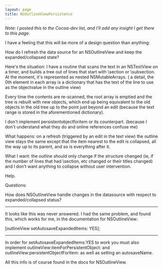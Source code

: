 ```yaml
---
layout: page
title: NSOutlineViewPersistence
---
```


*Note: I posted this to the Cocoa-dev list, and I'll add any insight I get there to this page.*

I have a feeling that this will be more of a design question than anything:

How do I refresh the data source for an NSOutlineView and keep the expanded/collapsed state?

Here's the situation: I have a routine that scans the text in an NSTextView on a timer, and builds a tree out of lines that start with \section or \subsection.
At the moment, it's represented as nested NSMutableArrays. ( a detail, the 0th element in each array is a dictionary that has the text of the line to use as the objectvalue in the outline view)

Every time the contents are re-scanned, the root array is emptied and the tree is rebuilt with new objects, which end up being equivalent to the old objects in the old tree up to the point just beyond an edit (because the text range is stored in the aforementioned dictionary).

I don't implement persistentobjectforitem or its counterpart. (because I don't understand what they do and online references confuse me)

What happens: on a refresh (triggered by an edit in the text view) the outline view stays the same except that the item nearest to the edit is collapsed, all the way up to its parent, and so is everything after it.

What I want: the outline should only change if the structure changed (ie, if the number of lines that had \section, etc changed or their titles changed) and I don't want anything to collapse without user intervention.

Help.

Questions:

How does NSOutlineView handle changes in the datasource with respect to expanded/collapsed status?

----

It looks like this was never answered.  I had the same problem, and found this, which works for me, in the documentation for NSOutlineView:

    
[outlineView setAutosaveExpandedItems: YES];


----

In order for setAutosaveExpandedItems:YES  to work you must also implement outlineView:itemForPersistentObject: and outlineView:persistentObjectForItem:  as well as setting an autosaveName. 

All this info is of course found in the docs for NSOutlineView.

